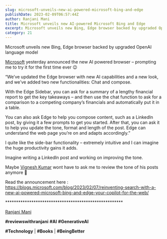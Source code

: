 ```yaml
---
slug: microsoft-unveils-new-ai-powered-microsoft-bing-and-edge
publishDate: 2023-02-09T06:57:44Z
author: Ranjani Mani
title: Microsoft unveils new AI-powered Microsoft Bing and Edge 
excerpt: Microsoft unveils new Bing, Edge browser backed by upgraded OpenAI language model Microsoft yesterday announced the new AI powered browser – prompting me to try it for the first time ever 😉 “We’ve updated the Edge browser with new AI capabilities and a new look, and we’ve added two new functionalities: Chat and compose. With  ... 
category: 21
---
```


Microsoft unveils new Bing, Edge browser backed by upgraded OpenAI language model

[Microsoft](https://www.linkedin.com/feed/#) yesterday announced the new AI powered browser – prompting me to try it for the first time ever 😉

“We’ve updated the Edge browser with new AI capabilities and a new look, and we’ve added two new functionalities: Chat and compose.

With the Edge Sidebar, you can ask for a summary of a lengthy financial report to get the key takeaways – and then use the chat function to ask for a comparison to a competing company’s financials and automatically put it in a table.

You can also ask Edge to help you compose content, such as a LinkedIn post, by giving it a few prompts to get you started. After that, you can ask it to help you update the tone, format and length of the post. Edge can understand the web page you’re on and adapts accordingly.”

I quite like the side-bar functionality – extremely intuitive and I can imagine the huge productivity gains it adds.

Imagine writing a LinkedIn post and working on improving the tone.

Maybe [Vignesh Kumar](https://www.linkedin.com/feed/#) wont have to ask me to review the tone of his posts anymore 🙂

Read the announcement here : <https://blogs.microsoft.com/blog/2023/02/07/reinventing-search-with-a-new-ai-powered-microsoft-bing-and-edge-your-copilot-for-the-web/>

\*\*\*\*\*\*\*\*\*\*\*\*\*\*\*\*\*\*\*\*\*\*\*\*\*\*\*\*\*\*\*\*\*\*\*\*\*\*\*\*\*\*\*\*\*\*\*\*\*\*\*\*\*\*

[Ranjani Mani](https://www.linkedin.com/feed/#)

**#reviewswithranjani** **#AI** **#GenerativeAI**

**#Technology** | **#Books** | **#BeingBetter**
